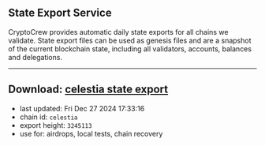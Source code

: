 ## State Export Service
CryptoCrew provides automatic daily state exports for all chains we validate. State export files can be used as genesis files and are a snapshot of the current blockchain state, including all validators, accounts, balances and delegations.

---
**Download: [celestia state export](https://dl-eu2.ccvalidators.com/SERVICE/celestia/celestia_export_3245113.json)**
---

- last updated: Fri Dec 27 2024 17:33:16
- chain id: `celestia`
- export height: `3245113`
- use for: airdrops, local tests, chain recovery
